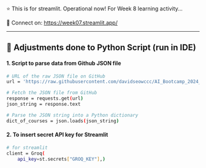 ⭐ This is for streamlit. Operational now! For Week 8 learning activity...

💼 Connect on: https://week07.streamlit.app/ 

---

## 🔬 Adjustments done to Python Script (run in IDE)

#### 1. Script to parse data from Github JSON file 
```bash
# URL of the raw JSON file on GitHub
url = 'https://raw.githubusercontent.com/davidseowccc/AI_Bootcamp_2024_DS/main/week-07-david/data/courses-full.json'

# Fetch the JSON file from GitHub
response = requests.get(url)
json_string = response.text

# Parse the JSON string into a Python dictionary
dict_of_courses = json.loads(json_string)
```
#### 2. To insert secret API key for Streamlit
```bash
# for streamlit
client = Groq(
    api_key=st.secrets["GROQ_KEY"],)
```

